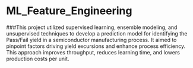 # ML_Feature_Engineering
###This project utilized supervised learning, ensemble modeling, and unsupervised techniques to develop a prediction model for identifying the Pass/Fail yield in a semiconductor manufacturing process. It aimed to pinpoint factors driving yield excursions and enhance process efficiency. This approach improves throughput, reduces learning time, and lowers production costs per unit.
